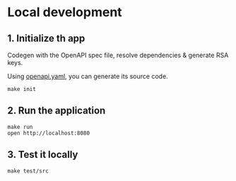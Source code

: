 # Local development

## 1. Initialize th app

Codegen with the OpenAPI spec file, resolve dependencies & generate RSA keys.

Using [openapi.yaml](https://github.com/rescale-labs/scaleshift/blob/master/spec/openapi.yaml), you can generate its source code.

```console
make init
```

## 2. Run the application

```console
make run
open http://localhost:8080
```

## 3. Test it locally

```console
make test/src
```
